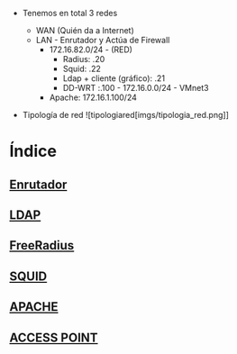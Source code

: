 - Tenemos en total 3 redes
 	- WAN (Quién da a Internet)
 	- LAN - Enrutador y Actúa de Firewall
  		- 172.16.82.0/24 - (RED)
   			- Radius: .20
   			- Squid: .22
   			- Ldap + cliente (gráfico): .21
   			- DD-WRT :.100
    				- 172.16.0.0/24 - VMnet3
  		- Apache: 172.16.1.100/24

- Tipología de red
  ![tipologiared[imgs/tipologia_red.png]]

# Índice

## [Enrutador](Router.md)

## [LDAP](LDAP.md)

## [FreeRadius](FreeRadius.md)

## [SQUID](Squid.md)

## [APACHE](Apache.md)

## [ACCESS POINT](AccessPoint.md)
